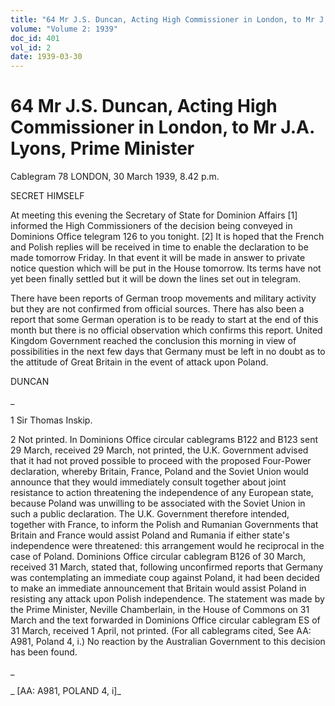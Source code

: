 ```yaml
---
title: "64 Mr J.S. Duncan, Acting High Commissioner in London, to Mr J.A. Lyons, Prime Minister"
volume: "Volume 2: 1939"
doc_id: 401
vol_id: 2
date: 1939-03-30
---
```


# 64 Mr J.S. Duncan, Acting High Commissioner in London, to Mr J.A. Lyons, Prime Minister

Cablegram 78 LONDON, 30 March 1939, 8.42 p.m.

SECRET HIMSELF

At meeting this evening the Secretary of State for Dominion Affairs [1] informed the High Commissioners of the decision being conveyed in Dominions Office telegram 126 to you tonight. [2] It is hoped that the French and Polish replies will be received in time to enable the declaration to be made tomorrow Friday. In that event it will be made in answer to private notice question which will be put in the House tomorrow. Its terms have not yet been finally settled but it will be down the lines set out in telegram.

There have been reports of German troop movements and military activity but they are not confirmed from official sources. There has also been a report that some German operation is to be ready to start at the end of this month but there is no official observation which confirms this report. United Kingdom Government reached the conclusion this morning in view of possibilities in the next few days that Germany must be left in no doubt as to the attitude of Great Britain in the event of attack upon Poland.

DUNCAN

_

1 Sir Thomas Inskip.

2 Not printed. In Dominions Office circular cablegrams B122 and B123 sent 29 March, received 29 March, not printed, the U.K. Government advised that it had not proved possible to proceed with the proposed Four-Power declaration, whereby Britain, France, Poland and the Soviet Union would announce that they would immediately consult together about joint resistance to action threatening the independence of any European state, because Poland was unwilling to be associated with the Soviet Union in such a public declaration. The U.K. Government therefore intended, together with France, to inform the Polish and Rumanian Governments that Britain and France would assist Poland and Rumania if either state's independence were threatened: this arrangement would he reciprocal in the case of Poland. Dominions Office circular cablegram B126 of 30 March, received 31 March, stated that, following unconfirmed reports that Germany was contemplating an immediate coup against Poland, it had been decided to make an immediate announcement that Britain would assist Poland in resisting any attack upon Polish independence. The statement was made by the Prime Minister, Neville Chamberlain, in the House of Commons on 31 March and the text forwarded in Dominions Office circular cablegram ES of 31 March, received 1 April, not printed. (For all cablegrams cited, See AA: A981, Poland 4, i.) No reaction by the Australian Government to this decision has been found.

_

_ [AA: A981, POLAND 4, i]_
